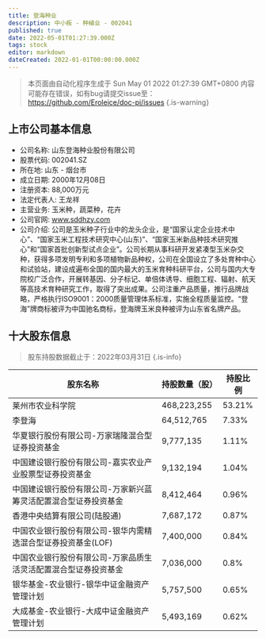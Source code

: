 ```yaml
---
title: 登海种业
description: 中小板 - 种植业 - 002041
published: true
date: 2022-05-01T01:27:39.000Z
tags: stock
editor: markdown
dateCreated: 2022-01-01T00:00:00.000Z
---
```


> 本页面由自动化程序生成于 Sun May 01 2022 01:27:39 GMT+0800
> 内容可能存在错误，如有bug请提交issue至：https://github.com/Eroleice/doc-pi/issues
{.is-warning}

## 上市公司基本信息
- 公司名称: 山东登海种业股份有限公司
- 股票代码: 002041.SZ
- 所在地: 山东 - 烟台市
- 成立日期: 2000年12月08日
- 注册资本: 88,000万元
- 法定代表人: 王龙祥
- 主营业务: 玉米种，蔬菜种，花卉
- 公司官网: www.sddhzy.com
- 公司介绍: 公司是玉米种子行业中的龙头企业，是“国家认定企业技术中心”、“国家玉米工程技术研究中心(山东)”、“国家玉米新品种技术研究推心”和“国家首批创新型试点企业”。公司长期从事科研开发紧凑型玉米杂交种，获得多项发明专利和多项植物新品种权，公司在全国设立了多处育种中心和试验站，建设成遍布全国的国内最大的玉米育种科研平台，公司与国内大专院校广泛合作，开展转基因、分子标记、单倍体诱导、细胞工程、辐射、航天等高技术育种研究工作，取得了突出成果。公司注重产品质量，推行品牌战略，严格执行ISO9001：2000质量管理体系标准，实施全程质量监控。“登海”牌商标被评为中国驰名商标，登海牌玉米良种被评为山东省名牌产品。


## 十大股东信息
> 股东持股数据截止于：2022年03月31日
{.is-info}

| 股东名称 | 持股数量（股） | 持股比例 |
| --- | --- | --- |
| 莱州市农业科学院 | 468,223,255 | 53.21% |
| 李登海 | 64,512,765 | 7.33% |
| 华夏银行股份有限公司-万家瑞隆混合型证券投资基金 | 9,777,135 | 1.11% |
| 中国建设银行股份有限公司-嘉实农业产业股票型证券投资基金 | 9,132,194 | 1.04% |
| 中国建设银行股份有限公司-万家新兴蓝筹灵活配置混合型证券投资基金 | 8,412,464 | 0.96% |
| 香港中央结算有限公司(陆股通) | 7,687,172 | 0.87% |
| 中国农业银行股份有限公司-银华内需精选混合型证券投资基金(LOF) | 7,400,000 | 0.84% |
| 中国农业银行股份有限公司-万家品质生活灵活配置混合型证券投资基金 | 7,036,000 | 0.8% |
| 银华基金-农业银行-银华中证金融资产管理计划 | 5,757,500 | 0.65% |
| 大成基金-农业银行-大成中证金融资产管理计划 | 5,493,169 | 0.62% |




